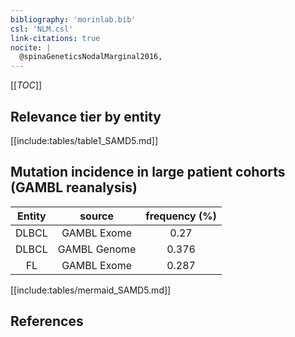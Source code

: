 ```yaml
---
bibliography: 'morinlab.bib'
csl: 'NLM.csl'
link-citations: true
nocite: |
  @spinaGeneticsNodalMarginal2016, 
---
```


[[_TOC_]]




## Relevance tier by entity

[[include:tables/table1_SAMD5.md]]


## Mutation incidence in large patient cohorts (GAMBL reanalysis)

|Entity|source |frequency (%)|
|:------:|:----:|:----:|
|DLBCL|GAMBL Exome |0.27 |
|DLBCL|GAMBL Genome |0.376 |
|FL|GAMBL Exome |0.287 |


[[include:tables/mermaid_SAMD5.md]]

## References


